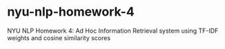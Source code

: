 # nyu-nlp-homework-4
NYU NLP Homework 4: Ad Hoc Information Retrieval system using TF-IDF weights and cosine similarity scores
